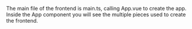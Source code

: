 The main file of the frontend is main.ts, calling App.vue to create the app.
Inside the App component you will see the multiple pieces used to create the frontend.

